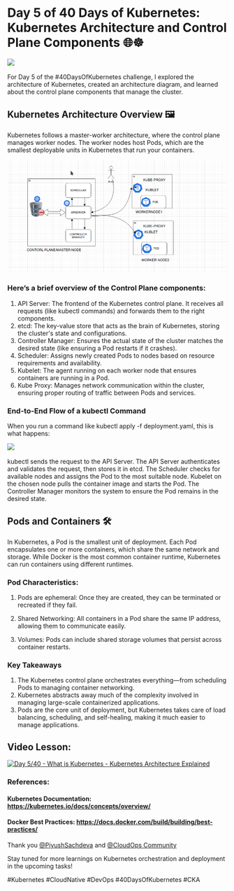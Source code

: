 # Day 5 of 40 Days of Kubernetes: Kubernetes Architecture and Control Plane Components 🌐☸️
<img src='./assets/DALL·E 2024-10-21 17.52.20 - A Kubernetes architecture diagram showing the control plane and worker nodes. The control plane should include components such as the API Server, etcd.webp'>

For Day 5 of the #40DaysOfKubernetes challenge, I explored the architecture of Kubernetes, created an architecture diagram, and learned about the control plane components that manage the cluster.

## Kubernetes Architecture Overview 🖼️

Kubernetes follows a master-worker architecture, where the control plane manages worker nodes. The worker nodes host Pods, which are the smallest deployable units in Kubernetes that run your containers.

<img src='./assets/Screenshot at 2024-10-21 20-46-00.png'>

### Here’s a brief overview of the Control Plane components:

1. API Server: The frontend of the Kubernetes control plane. It receives all requests (like kubectl commands) and forwards them to the right components.
2. etcd: The key-value store that acts as the brain of Kubernetes, storing the cluster's state and configurations.
3. Controller Manager: Ensures the actual state of the cluster matches the desired state (like ensuring a Pod restarts if it crashes).
4. Scheduler: Assigns newly created Pods to nodes based on resource requirements and availability.
5. Kubelet: The agent running on each worker node that ensures containers are running in a Pod.
6. Kube Proxy: Manages network communication within the cluster, ensuring proper routing of traffic between Pods and services.

### End-to-End Flow of a kubectl Command

When you run a command like kubectl apply -f deployment.yaml, this is what happens:

<img src='./assets/DALL·E 2024-10-21 17.50.42 - A diagram depicting the end-to-end flow of a &apos;kubectl apply&apos; command in Kubernetes. The flow should start with the user executing &apos;kubectl&apos; from the c.webp'>

kubectl sends the request to the API Server.
The API Server authenticates and validates the request, then stores it in etcd.
The Scheduler checks for available nodes and assigns the Pod to the most suitable node.
Kubelet on the chosen node pulls the container image and starts the Pod.
The Controller Manager monitors the system to ensure the Pod remains in the desired state.

## Pods and Containers 🛠️

In Kubernetes, a Pod is the smallest unit of deployment. Each Pod encapsulates one or more containers, which share the same network and storage. While Docker is the most common container runtime, Kubernetes can run containers using different runtimes.
### Pod Characteristics:

1. Pods are ephemeral: Once they are created, they can be terminated or recreated if they fail.

2. Shared Networking: All containers in a Pod share the same IP address, allowing them to communicate easily.
3. Volumes: Pods can include shared storage volumes that persist across container restarts.

### Key Takeaways
1. The Kubernetes control plane orchestrates everything—from scheduling Pods to managing container networking.
2. Kubernetes abstracts away much of the complexity involved in managing large-scale containerized applications.
3. Pods are the core unit of deployment, but Kubernetes takes care of load balancing, scheduling, and self-healing, making it much easier to manage applications.


## Video Lesson:

[![Day 5/40 - What is Kubernetes - Kubernetes Architecture Explained](https://img.youtube.com/vi/SGGkUCctL4I/sddefault.jpg)](https://youtu.be/SGGkUCctL4I)

### References:
#### Kubernetes Documentation: https://kubernetes.io/docs/concepts/overview/
#### Docker Best Practices: https://docs.docker.com/build/building/best-practices/

Thank you [@PiyushSachdeva](https://www.linkedin.com/in/piyush-sachdeva) and [@CloudOps Community](https://www.linkedin.com/company/thecloudopscomm)

Stay tuned for more learnings on Kubernetes orchestration and deployment in the upcoming tasks!

#Kubernetes #CloudNative #DevOps #40DaysOfKubernetes #CKA